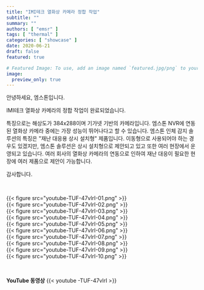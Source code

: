 ```yaml
---
title: "IMI테크 열화상 카메라 정합 작업"
subtitle: ""
summary: ""
authors: [ "emsr" ]
tags: [ "thermal" ]
categories: [ "showcase" ]
date: 2020-06-21
draft: false
featured: true

# Featured Image: To use, add an image named `featured.jpg/png` to your page's folder.
image:
  preview_only: true
---
```


안녕하세요, 엠스톤입니다.

IMI테크 열화상 카메라의 정합 작업이 완료되었습니다. 

특징으로는 해상도가 384x288이며 기가넷 기반의 카메라입니다. 엠스톤 NVR에 연동된 열화상 카메라 중에는 가장 성능이 뛰어나다고 할 수 있습니다. 엠스톤 인체 감지 솔루션의 특징은 "재난 대응용 상시 설치형" 제품입니다. 이동형으로 사용되어야 하는 경우도 있겠지만, 엠스톤 솔루션은 상시 설치형으로 제안되고 있고 또한 여러 현장에서 운영되고 있습니다. 여러 회사의 열화상 카메라의 연동으로 인하여 재난 대응이 필요한 현장에 여러 제품으로 제안이 가능합니다.

감사합니다.

&nbsp;

<div class="container"><div class="row no-gutters">
<div class="col-sm-6">{{< figure src="youtube-TUF-47vlrI-01.png" >}}</div>
<div class="col-sm-6">{{< figure src="youtube-TUF-47vlrI-02.png" >}}</div>
<div class="col-sm-6">{{< figure src="youtube-TUF-47vlrI-03.png" >}}</div>
<div class="col-sm-6">{{< figure src="youtube-TUF-47vlrI-04.png" >}}</div>
<div class="col-sm-6">{{< figure src="youtube-TUF-47vlrI-05.png" >}}</div>
<div class="col-sm-6">{{< figure src="youtube-TUF-47vlrI-06.png" >}}</div>
<div class="col-sm-6">{{< figure src="youtube-TUF-47vlrI-07.png" >}}</div>
<div class="col-sm-6">{{< figure src="youtube-TUF-47vlrI-08.png" >}}</div>
<div class="col-sm-6">{{< figure src="youtube-TUF-47vlrI-09.png" >}}</div>
<div class="col-sm-6">{{< figure src="youtube-TUF-47vlrI-10.png" >}}</div>
</div></div>

&nbsp;

**YouTube 동영상**
{{< youtube -TUF-47vlrI >}}
